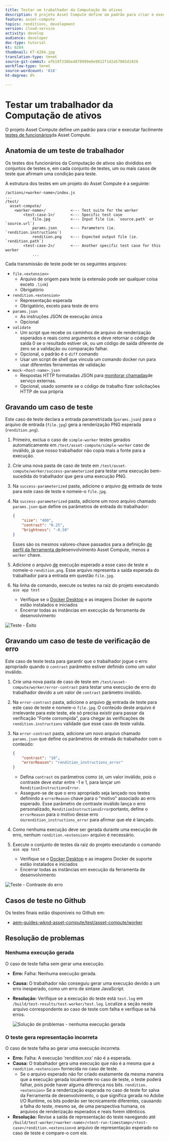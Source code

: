 ```yaml
---
title: Testar um trabalhador da Computação de ativos
description: O projeto Asset Compute define um padrão para criar e executar facilmente testes de funcionários da Asset Compute.
feature: asset-compute
topics: renditions, development
version: cloud-service
activity: develop
audience: developer
doc-type: tutorial
kt: 6284
thumbnail: KT-6284.jpg
translation-type: tm+mt
source-git-commit: af610f338be4878999e0e9812f1d2a57065d1829
workflow-type: tm+mt
source-wordcount: '818'
ht-degree: 0%

---
```



# Testar um trabalhador da Computação de ativos

O projeto Asset Compute define um padrão para criar e executar facilmente [testes de funcionários](https://docs.adobe.com/content/help/en/asset-compute/using/extend/test-custom-application.html)da Asset Compute.

## Anatomia de um teste de trabalhador

Os testes dos funcionários da Computação de ativos são divididos em conjuntos de testes e, em cada conjunto de testes, um ou mais casos de teste que afirmam uma condição para teste.

A estrutura dos testes em um projeto do Asset Compute é a seguinte:

```
/actions/<worker-name>/index.js
...
/test/
  asset-compute/
    <worker-name>/           <--- Test suite for the worker
        <test-case-1>/       <--- Specific test case 
            file.jpg         <--- Input file (ie. `source.path` or `source.url`)
            params.json      <--- Parameters (ie. `rendition.instructions`)
            rendition.png    <--- Expected output file (ie. `rendition.path`)
        <test-case-2>/       <--- Another specific test case for this worker
            ...
```

Cada transmissão de teste pode ter os seguintes arquivos:

+ `file.<extension>`
   + Arquivo de origem para teste (a extensão pode ser qualquer coisa exceto `.link`)
   + Obrigatório
+ `rendition.<extension>`
   + Representação esperada
   + Obrigatório, exceto para teste de erro
+ `params.json`
   + As instruções JSON de execução única
   + Opcional
+ `validate`
   + Um script que recebe os caminhos de arquivo de renderização esperados e reais como argumentos e deve retornar o código de saída 0 se o resultado estiver ok, ou um código de saída diferente de zero se a validação ou comparação falhar.
   + Opcional, o padrão é o `diff` comando
   + Usar um script de shell que vincula um comando docker run para usar diferentes ferramentas de validação
+ `mock-<host-name>.json`
   + Respostas HTTP formatadas JSON para [monitorar chamadas](https://www.mock-server.com/mock_server/creating_expectations.html)de serviço externas.
   + Opcional, usado somente se o código de trabalho fizer solicitações HTTP de sua própria

## Gravando um caso de teste

Este caso de teste declara a entrada parametrizada (`params.json`) para o arquivo de entrada (`file.jpg`) gera a renderização PNG esperada (`rendition.png`).

1. Primeiro, exclua o caso de `simple-worker` testes gerados automaticamente em `/test/asset-compute/simple-worker` caso de inválido, já que nosso trabalhador não copia mais a fonte para a execução.
1. Crie uma nova pasta de caso de teste em `/test/asset-compute/worker/success-parameterized` para testar uma execução bem-sucedida do trabalhador que gera uma execução PNG.
1. Na `success-parameterized` pasta, adicione o arquivo [de](./assets/test/success-parameterized/file.jpg) entrada de teste para este caso de teste e nomeie-o `file.jpg`.
1. Na `success-parameterized` pasta, adicione um novo arquivo chamado `params.json` que define os parâmetros de entrada do trabalhador:

   ```json
   { 
       "size": "400",
       "contrast": "0.25",
       "brightness": "-0.50"
   }
   ```
   Esses são os mesmos valores-chave passados para a definição [de perfil da ferramenta de](../develop/development-tool.md)desenvolvimento Asset Compute, menos a `worker` chave.
1. Adicione o arquivo [de](./assets/test/success-parameterized/rendition.png) execução esperado a esse caso de teste e nomeie-o `rendition.png`. Esse arquivo representa a saída esperada do trabalhador para a entrada em questão `file.jpg`.
1. Na linha de comando, execute os testes na raiz do projeto executando `aio app test`
   + Verifique se o [Docker Desktop](../set-up/development-environment.md#docker) e as imagens Docker de suporte estão instalados e iniciados
   + Encerrar todas as instâncias em execução da ferramenta de desenvolvimento

![Teste - Êxito ](./assets/test/success-parameterized/result.png)

## Gravando um caso de teste de verificação de erro

Este caso de teste testa para garantir que o trabalhador jogue o erro apropriado quando o `contrast` parâmetro estiver definido como um valor inválido.

1. Crie uma nova pasta de caso de teste em `/test/asset-compute/worker/error-contrast` para testar uma execução de erro do trabalhador devido a um valor de `contrast` parâmetro inválido.
1. Na `error-contrast` pasta, adicione o arquivo [de](./assets/test/error-contrast/file.jpg) entrada de teste para este caso de teste e nomeie-o `file.jpg`. O conteúdo deste arquivo é irrelevante para este teste, ele só precisa existir para passar da verificação &quot;Fonte corrompida&quot;, para chegar às verificações de `rendition.instructions` validade que esse caso de teste valida.
1. Na `error-contrast` pasta, adicione um novo arquivo chamado `params.json` que define os parâmetros de entrada do trabalhador com o conteúdo:

   ```json
   {
       "contrast": "10",
       "errorReason": "rendition_instructions_error"
   }
   ```

   + Defina `contrast` os parâmetros como `10`, um valor inválido, pois o contraste deve estar entre -1 e 1, para lançar um `RenditionInstructionsError`.
   + Assegure-se de que o erro apropriado seja lançado nos testes definindo a `errorReason` chave para o &quot;motivo&quot; associado ao erro esperado. Esse parâmetro de contraste inválido lança o erro [](../develop/worker.md#errors)personalizado, `RenditionInstructionsError`portanto, define o `errorReason` para o motivo desse erro ou`rendition_instructions_error` para afirmar que ele é lançado.

1. Como nenhuma execução deve ser gerada durante uma execução de erro, nenhum `rendition.<extension>` arquivo é necessário.
1. Execute o conjunto de testes da raiz do projeto executando o comando `aio app test`
   + Verifique se o [Docker Desktop](../set-up/development-environment.md#docker) e as imagens Docker de suporte estão instalados e iniciados
   + Encerrar todas as instâncias em execução da ferramenta de desenvolvimento

![Teste - Contraste do erro](./assets/test/error-contrast/result.png)

## Casos de teste no Github

Os testes finais estão disponíveis no Github em:

+ [aem-guides-wknd-asset-compute/test/asset-compute/worker](https://github.com/adobe/aem-guides-wknd-asset-compute/tree/master/test/asset-compute/worker)

## Resolução de problemas

### Nenhuma execução gerada

O caso de teste falha sem gerar uma execução.

+ __Erro:__ Falha: Nenhuma execução gerada.
+ __Causa:__ O trabalhador não conseguiu gerar uma execução devido a um erro inesperado, como um erro de sintaxe JavaScript.
+ __Resolução:__ Verifique se a execução do teste está `test.log` em `/build/test-results/test-worker/test.log`. Localize a seção neste arquivo correspondente ao caso de teste com falha e verifique se há erros.

   ![Solução de problemas - nenhuma execução gerada](./assets/test/troubleshooting__no-rendition-generated.png)

### O teste gera representação incorreta

O caso de teste falha ao gerar uma execução incorreta.

+ __Erro:__ Falha: A execução &#39;rendition.xxx&#39; não é a esperada.
+ __Causa:__ O trabalhador gera uma execução que não é a mesma que a `rendition.<extension>` fornecida no caso de teste.
   + Se o arquivo esperado não for criado exatamente da mesma maneira que a execução gerada localmente no caso de teste, o teste poderá falhar, pois pode haver alguma diferença nos bits. `rendition.<extension>` Se a renderização esperada no caso de teste for salva da Ferramenta de desenvolvimento, o que significa gerada no Adobe I/O Runtime, os bits poderão ser tecnicamente diferentes, causando a falha do teste, mesmo se, de uma perspectiva humana, os arquivos de renderização esperados e reais forem idênticos.
+ __Resolução:__ Revise a saída de representação do teste navegando até `/build/test-worker/<worker-name>/<test-run-timestamp>/<test-case>/rendition.<extension>`o arquivo de representação esperado no caso de teste e compare-o com ele.
